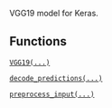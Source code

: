 VGG19 model for Keras.



## Functions
[ `VGG19(...)` ](https://tensorflow.google.cn/api_docs/python/tf/keras/applications/VGG19)

[ `decode_predictions(...)` ](https://tensorflow.google.cn/api_docs/python/tf/keras/applications/vgg19/decode_predictions)

[ `preprocess_input(...)` ](https://tensorflow.google.cn/api_docs/python/tf/keras/applications/vgg19/preprocess_input)

